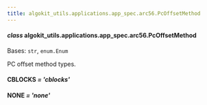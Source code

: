 ```yaml
---
title: algokit_utils.applications.app_spec.arc56.PcOffsetMethod
---
```


#### _class_ algokit_utils.applications.app_spec.arc56.PcOffsetMethod

Bases: `str`, `enum.Enum`

PC offset method types.

#### CBLOCKS _= 'cblocks'_

#### NONE _= 'none'_

